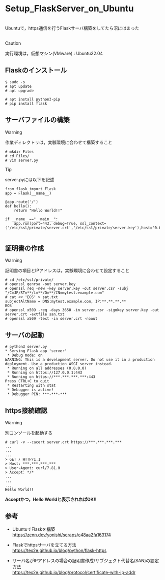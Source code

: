 # Setup_FlaskServer_on_Ubuntu
<br>
Ubuntuで，https通信を行うFlaskサーバ構築をしてたら沼にはまった<br>
<br>

> [!CAUTION]
> 実行環境は，仮想マシン(VMware) : Ubuntu22.04


## Flaskのインストール

```
$ sudo -s
# apt update
# apt upgrade
```

```
# apt install python3-pip 
# pip install flask
```

## サーバファイルの構築

> [!WARNING]
> 作業ディレクトリは，実験環境に合わせて構築すること


```
# mkdir Files
# cd Files/
# vim server.py
```

> [!TIP]
> server.pyには以下を記述


```
from flask import Flask
app = Flask(__name__)

@app.route('/')
def hello():
	return "Hello World!!"

if __name__=="__main__":
	app.run(port=443, debug=True, ssl_context=('/etc/ssl/private/server.crt','/etc/ssl/private/server.key'),host='0.0.0.0')


```

## 証明書の作成

> [!WARNING]
> 証明書の項目とIPアドレスは，実験環境に合わせて設定すること

```
# cd /etc/ssl/private/
# openssl genrsa -out server.key
# openssl req -new -key server.key -out server.csr -subj "/C=JP/ST=**/L=**/O=**/CN=mytest.example.com"
# cat << 'EOS' > sat.txt
subjectAltName = DNS:mytest.example.com, IP:**.**.**.**
EOS
# openssl x509 -req -days 3650 -in server.csr -signkey server.key -out server.crt -extfile san.txt
# openssl x509 -text -in server.crt -noout
```

## サーバの起動

```
# python3 server.py
* Serving Flask app 'server'
 * Debug mode: on
WARNING: This is a development server. Do not use it in a production deployment. Use a production WSGI server instead.
 * Running on all addresses (0.0.0.0)
 * Running on https://127.0.0.1:443
 * Running on https://***.***.***.***:443
Press CTRL+C to quit
 * Restarting with stat
 * Debugger is active!
 * Debugger PIN: ***-***-***
```

## https接続確認

> [!WARNING]
> 別コンソールを起動する

```
# curl -v --cacert server.crt https://***.***.***.***
...
...
...
> GET / HTTP/1.1
> Host: ***.***.***.***
> User-Agent: curl/7.81.0
> Accept: */*
...
...
...
Hello World!!
```

<b>Acceptかつ，Hello Worldと表示されればOK!!</b><br>

## 参考

- UbuntuでFlaskを構築<br>
https://zenn.dev/yonishi/scraps/c48aa2fa163174<br>

- Flaskでhttpsサーバを立てる方法<br>
https://tex2e.github.io/blog/python/flask-https<br>

- サーバ名がIPアドレスの場合の証明書作成/サブジェクト代替名(SAN)の設定方法<br>
https://tex2e.github.io/blog/protocol/certificate-with-ip-addr<br>


